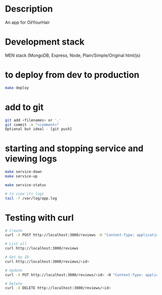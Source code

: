 # Description
An app for OilYourHair

# Development stack
MEN stack (MongoDB, Express, Node, Plain/Simple/Original html/js)

# to deploy from dev to production
```bash
make deploy
```

# add to git
```bash
git add <filenames> or '.'
git commit -m "<comment>"
Optional but ideal - [git push]
```

# starting and stopping service and viewing logs
```bash
make service-down
make service-up

make service-status

# to view its logs
tail -f /var/log/app.log
```

# Testing with curl
```bash
# Create
curl -X POST http://localhost:3000/reviews -H "Content-Type: application/json" -d '{"reviewText": "Love it!", "approved": false}'

# List all
curl http://localhost:3000/reviews

# Get by ID
curl http://localhost:3000/reviews/<id>

# Update
curl -X PUT http://localhost:3000/reviews/<id> -H "Content-Type: application/json" -d '{"approved": true}'

# Delete
curl -X DELETE http://localhost:3000/reviews/<id>
```
